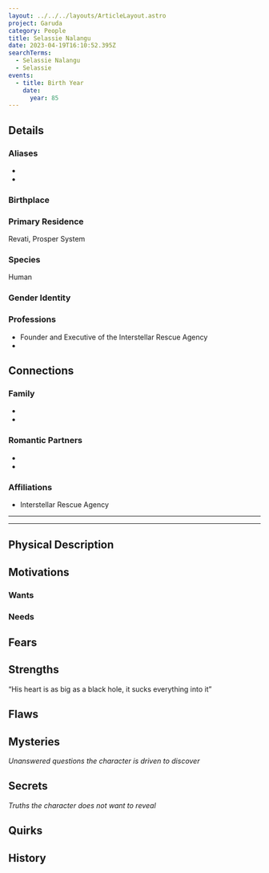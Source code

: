```yaml
---
layout: ../../../layouts/ArticleLayout.astro
project: Garuda
category: People
title: Selassie Nalangu
date: 2023-04-19T16:10:52.395Z
searchTerms:
  - Selassie Nalangu
  - Selassie
events:
  - title: Birth Year
    date:
      year: 85
---
```

## Details

### Aliases
*
*

### Birthplace


### Primary Residence

Revati, Prosper System

### Species

Human

### Gender Identity


### Professions  
* Founder and Executive of the Interstellar Rescue Agency
* 

## Connections

### Family
*
*

### Romantic Partners
*
*

### Affiliations
* Interstellar Rescue Agency

[use double horizontal rule to add a details pane]::
_____
_____

## Physical Description

## Motivations

### Wants

### Needs

## Fears

## Strengths
“His heart is as big as a black hole, it sucks everything into it”

## Flaws

## Mysteries
*Unanswered questions the character is driven to discover*

## Secrets
*Truths the character does not want to reveal*

## Quirks

## History


